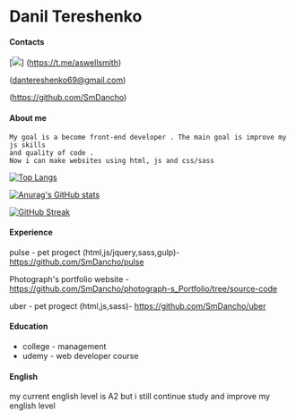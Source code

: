 # Danil Tereshenko

#### Contacts

[<img src = "https://img.shields.io/badge/Telegram-2CA5E0?style=for-the-badge&logo=telegram&logoColor=white">] (https://t.me/aswellsmith)

(dantereshenko69@gmail.com)

(https://github.com/SmDancho)



#### About me
    My goal is a become front-end developer . The main goal is improve my js skills
    and quality of code . 
    Now i can make websites using html, js and css/sass 
    
[![Top Langs](https://github-readme-stats.vercel.app/api/top-langs/?username=SmDancho&layout=compact&theme=radical)](https://github.com/anuraghazra/github-readme-stats)

[![Anurag's GitHub stats](https://github-readme-stats.vercel.app/api?username=SmDancho&theme=radical)](https://github.com/anuraghazra/github-readme-stats)



[![GitHub Streak](https://github-readme-streak-stats.herokuapp.com/?user=SmDancho)](https://git.io/streak-stats)
#### Experience
pulse - pet progect (html,js/jquery,sass,gulp)- https://github.com/SmDancho/pulse

Photograph's portfolio website - https://github.com/SmDancho/photograph-s_Portfolio/tree/source-code

uber - pet progect (html,js,sass)- https://github.com/SmDancho/uber

#### Education
- college - management 
- udemy - web developer course 
#### English

my current english level is A2 but i still continue study and improve my english level
